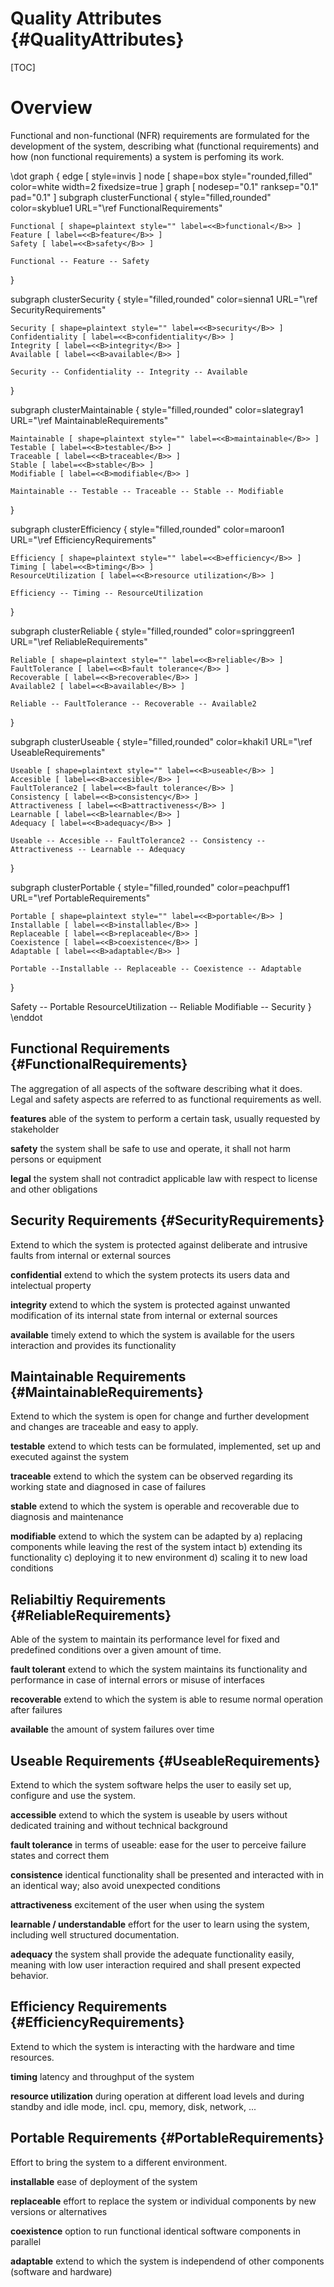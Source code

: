 # Quality Attributes {#QualityAttributes}

[TOC]

# Overview 

Functional and non-functional (NFR) requirements are formulated for the development 
of the system, describing what (functional requirements) and how (non functional
requirements) a system is perfoming its work.

\dot
graph {
  edge [ style=invis ]
  node [ shape=box style="rounded,filled" color=white width=2 fixedsize=true ]
  graph [ nodesep="0.1" ranksep="0.1" pad="0.1" ]
  subgraph clusterFunctional 
  {
    style="filled,rounded"
    color=skyblue1
    URL="\ref FunctionalRequirements"
	
    Functional [ shape=plaintext style="" label=<<B>functional</B>> ]
    Feature [ label=<<B>feature</B>> ]
    Safety [ label=<<B>safety</B>> ]
    
    Functional -- Feature -- Safety 
  }

  subgraph clusterSecurity 
  {
    style="filled,rounded"
    color=sienna1
    URL="\ref SecurityRequirements"
	
    Security [ shape=plaintext style="" label=<<B>security</B>> ]
    Confidentiality [ label=<<B>confidentiality</B>> ]
    Integrity [ label=<<B>integrity</B>> ]
    Available [ label=<<B>available</B>> ]
    
    Security -- Confidentiality -- Integrity -- Available
  }


  subgraph clusterMaintainable 
  {
    style="filled,rounded"
    color=slategray1
    URL="\ref MaintainableRequirements"
	
    Maintainable [ shape=plaintext style="" label=<<B>maintainable</B>> ]
    Testable [ label=<<B>testable</B>> ]
    Traceable [ label=<<B>traceable</B>> ]
    Stable [ label=<<B>stable</B>> ]
    Modifiable [ label=<<B>modifiable</B>> ]
    
    Maintainable -- Testable -- Traceable -- Stable -- Modifiable
  }

  subgraph clusterEfficiency 
  {
    style="filled,rounded"
    color=maroon1
    URL="\ref EfficiencyRequirements"
	
    Efficiency [ shape=plaintext style="" label=<<B>efficiency</B>> ]
    Timing [ label=<<B>timing</B>> ]
    ResourceUtilization [ label=<<B>resource utilization</B>> ]
    
    Efficiency -- Timing -- ResourceUtilization
  }

  subgraph clusterReliable 
  {
    style="filled,rounded"
    color=springgreen1
    URL="\ref ReliableRequirements"
	
    Reliable [ shape=plaintext style="" label=<<B>reliable</B>> ]
    FaultTolerance [ label=<<B>fault tolerance</B>> ]
    Recoverable [ label=<<B>recoverable</B>> ]
    Available2 [ label=<<B>available</B>> ]
    
    Reliable -- FaultTolerance -- Recoverable -- Available2
  }

  subgraph clusterUseable 
  {
    style="filled,rounded"
    color=khaki1
    URL="\ref UseableRequirements"
	
    Useable [ shape=plaintext style="" label=<<B>useable</B>> ]
    Accesible [ label=<<B>accesible</B>> ]
    FaultTolerance2 [ label=<<B>fault tolerance</B>> ]
    Consistency [ label=<<B>consistency</B>> ]
    Attractiveness [ label=<<B>attractiveness</B>> ]
    Learnable [ label=<<B>learnable</B>> ]
    Adequacy [ label=<<B>adequacy</B>> ]
    
    Useable -- Accesible -- FaultTolerance2 -- Consistency -- Attractiveness -- Learnable -- Adequacy
  }

  subgraph clusterPortable 
  {
    style="filled,rounded"
    color=peachpuff1
    URL="\ref PortableRequirements"
	
    Portable [ shape=plaintext style="" label=<<B>portable</B>> ]
    Installable [ label=<<B>installable</B>> ]
    Replaceable [ label=<<B>replaceable</B>> ]
    Coexistence [ label=<<B>coexistence</B>> ]
    Adaptable [ label=<<B>adaptable</B>> ]
    
    Portable --Installable -- Replaceable -- Coexistence -- Adaptable
  }

  Safety -- Portable
  ResourceUtilization -- Reliable
  Modifiable -- Security
}
\enddot

## Functional Requirements {#FunctionalRequirements}

The aggregation of all aspects of the software describing what it does. Legal
and safety aspects are referred to as functional requirements as well.

**features** able of the system to perform a certain task, usually requested
by stakeholder

**safety** the system shall be safe to use and operate, it shall not harm
persons or equipment

**legal** the system shall not contradict applicable law with respect to
license and other obligations

## Security Requirements {#SecurityRequirements}

Extend to which the system is protected against deliberate and intrusive
faults from internal or external sources

**confidential** extend to which the system protects its users data
and intelectual property

**integrity** extend to which the system is protected against unwanted
modification of its internal state from internal or external sources

**available** timely extend to which the system is available for
the users interaction and provides its functionality

## Maintainable Requirements {#MaintainableRequirements}

Extend to which the system is open for change and further development and
changes are traceable and easy to apply.

**testable** extend to which tests can be formulated, implemented, set up and
executed against the system

**traceable** extend to which the system can be observed regarding its working
state and diagnosed in case of failures

**stable** extend to which the system is operable and recoverable due to
diagnosis and maintenance

**modifiable** extend to which the system can be adapted by a) replacing components
while leaving the rest of the system intact b) extending its functionality c) deploying
it to new environment d) scaling it to new load conditions

## Reliabiltiy Requirements {#ReliableRequirements}

Able of the system to maintain its performance level for fixed and
predefined conditions over a given amount of time.

**fault tolerant** extend to which the system maintains its functionality and
performance in case of internal errors or misuse of interfaces

**recoverable** extend to which the system is able to resume normal operation
after failures

**available** the amount of system failures over time 

## Useable Requirements {#UseableRequirements}

Extend to which the system software helps the user to easily set up, configure
and use the system.

**accessible** extend to which the system is useable by users without
dedicated training and without technical background

**fault tolerance** in terms of useable: ease for the user to perceive 
failure states and correct them

**consistence** identical functionality shall be presented and interacted with in
an identical way; also avoid unexpected conditions

**attractiveness** excitement of the user when using the system

**learnable / understandable** effort for the user to learn using the system,
including well structured documentation.

**adequacy** the system shall provide the adequate functionality easily, meaning
with low user interaction required and shall present expected behavior.

## Efficiency Requirements {#EfficiencyRequirements}

Extend to which the system is interacting with the hardware and time resources.

**timing** latency and throughput of the system

**resource utilization** during operation at different load levels and during
standby and idle mode, incl. cpu, memory, disk, network, ...

## Portable Requirements {#PortableRequirements}

Effort to bring the system to a different environment.

**installable** ease of deployment of the system

**replaceable** effort to replace the system or individual components by new
versions or alternatives

**coexistence** option to run functional identical software components in parallel

**adaptable** extend to which the system is independend of other components 
(software and hardware)
